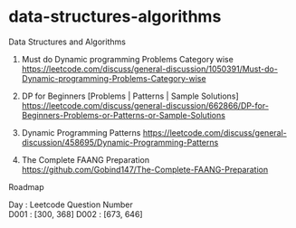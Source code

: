 # data-structures-algorithms
Data Structures and Algorithms

1. Must do Dynamic programming Problems Category wise <br/>
https://leetcode.com/discuss/general-discussion/1050391/Must-do-Dynamic-programming-Problems-Category-wise

2. DP for Beginners [Problems | Patterns | Sample Solutions] <br/>
https://leetcode.com/discuss/general-discussion/662866/DP-for-Beginners-Problems-or-Patterns-or-Sample-Solutions

3. Dynamic Programming Patterns
https://leetcode.com/discuss/general-discussion/458695/Dynamic-Programming-Patterns

4. The Complete FAANG Preparation <br/>
https://github.com/Gobind147/The-Complete-FAANG-Preparation

Roadmap

Day  :  Leetcode Question Number <br/>
D001 :  [300, 368]
D002 :  [673, 646]
